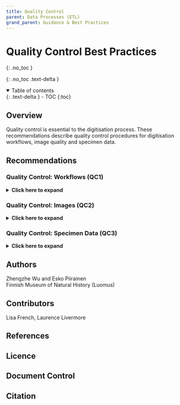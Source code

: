```yaml
---
title: Quality Control
parent: Data Processes (ETL)
grand_parent: Guidance & Best Practices
---
```


# Quality Control Best Practices
{: .no_toc }

  {: .no_toc .text-delta }
<details open markdown="block">
  <summary>
    Table of contents
  </summary>
  {: .text-delta }
- TOC
{:toc}
</details>

## Overview
Quality control is essential to the digitisation process. These recommendations describe quality control procedures for digitisation workflows, image quality and specimen data.

## Recommendations

### Quality Control: Workflows (QC1)
<details>
	<summary> <strong>Click here to expand</strong> </summary>
	<p><strong>Level:</strong> Basic </p>
	<p><strong>Use Case:</strong> As digitisation manager I want to have the quality control in the digitisation
	process so that I can provide high quality data.</p>
	<p><strong>Recommendation:</strong></p>
	<p>Establish quality control procedures in all the stages of the digitisation process.</p>
	
	<p><strong>Discussion</strong></p>
	<p>Quality control is one of the essential parts in the digitisation process. It will
	ensure the digitised data is of a high quality level for different usages. In each
	step of the workflow of the digitisation process, quality checks have to be
	performed in time to find out the errors and mistakes and alerts for checking
	and re-digitisation. That will prevent the expansion of the errors to the
	following steps of the digitisation process and minimise the efforts of
	corrective actions.</p>
	
	<p>Regarding ETL procedures in the digitisation process, quality control mainly
	involves two parts, image check and specimen data check. There is still a large
	amount of manual work involved in the check due to the corresponding work
	in the workflow that has not been automated. Automating the digitisation
	workflow and related quality control will reduce human mistakes and improve
	the work efficiency in the digitisation process.</p>
		
	<p><strong>Implementation</strong></p>
	<p>Meise Botanic Garden</p>
	<p>MBG implemented a digitisation workflow to digitise the herbarium sheet
	specimens. This workflow is based on modular designs containing tasks of inhouse
	and outsourced digitisation, processing, preservation and publishing. In
	each of the tasks, there are quality concerns that quality control has to be
	performed. Full details of this workflow can be found in <a href="https://doi.org/10.3897/BDJ.8.e47051">Nieva de la Hidalga <em>et al.</em> (2020).</a></p>
	
</details>

### Quality Control: Images (QC2)
<details>
	<summary> <strong>Click here to expand</strong> </summary>
	<p><strong>Level:</strong> Basic (with advanced/state of the art recommendations) </p>
	<p><strong>Use Case:</strong> As a digitisation manager I want to have the quality control in the digitisation
	process so that I can provide high quality data.</p>
	<p><strong>Recommendation:</strong></p>
	<p>Establish quality control procedures for images.</p>
	
	<p><strong>Discussion</strong></p>
	<p>Specimen imaging data are one of the key outputs from the digitisation process. It is
	critical to keep the image quality at a high level. The quality control for the images
	involves the image acquisition, processing, and storing processes.</p>
	<p>In the image acquisition process of mass digitisation, the images are captured and
	usually transferred to the imaging station immediately. The captured images need to
	fulfil the following quality control checks:</p>
	<ul>
		<li>Format validation</li>
		<li>File integrity check</li>
		<li>Image size, resolution and metadata verification</li>
		<li>Image colour check</li>
		<li>Image sharpness check</li>
		
	</ul>
	<p>The above quality control measures can be done automatically by the computer
	applications on the imaging station in real-time. This will find the error images in
	time for the re-imaging process of the specimens.</p>
	<p>After passing the above quality controls, the original images are ready for the
	imaging processing tasks in the workflow, like image renaming by decoding barcodes
	in the image and image transformation to other formats. In the image processing
	process, the quality control measures can be done at the imaging station or on a
	remote server depending on the workflow as</p>
	<ul>
		<li>Image file name format verification</li>
		<li>Image derivatives (such as JPEG and PNG images) check (similar QC measures that
		were done in the above image acquisition part)</li>
		<li>Image duplication check</li>
	</ul>
	
	<p>The above quality control measures can be done automatically by the computer
	applications. Often they can be performed offline, since the imaging tasks are based
	on the original images and do not need access to the physical specimens.</p>
	
	<p>After image acquisition and processing, different versions of the image are
	transferred and stored at different storage areas, such as the staging area, image
	archive, and long-term data preservation. Also the storage of the imaging station
	and buffer server have to be cleared periodically after the successful image transfer
	to other data storages by checking</p>
	
	<ul>
		<li>File integrity</li>
	</ul>
	
	<p>Some of the above complex QC tasks done by computer applications belong to the
	ADVANCED level.</p>
	<p>Moreover, for different types of specimens, there are different objects in the image,
	such as specimen, labels, colour chart, scale bar, and barcode, as summarised in a
	table from <a href="https://doi.org/10.3897/rio.6.e54280">Hardisty <em>et al.</em> 2020</a> (see Table 9). It is necessary to make sure that those objects are
	shown in the image correctly. This work is usually done manually before the	
	digitisation or during the barcoding process. With the development of computer
	vision and AI techniques, the computer program can achieve relatively high
	accuracies to detect those objects. However, it requires a large training dataset and
	computing resources to train the mode and perform the task. This belongs to the
	STATE-OF-ART level.</p>
	
	<p><strong>Implementation</strong></p>
	<p>Meise Botanic Garden</p>
	<p>At Meise Botanic Garden, quality control measures are applied to the images in the
	image acquisition and processing subtasks, and image storing subtasks in the
	digitisation workflows of herbarium sheet specimens.. Full details can be found in <a href="https://doi.org/10.3897/BDJ.8.e47051">Nieva de la Hidalga <em>et al.</em> (2020)</a>(see Table 3).</p>
	
</details>

### Quality Control: Specimen Data (QC3)
<details>
	<summary> <strong>Click here to expand</strong> </summary>
	<p><strong>Level:</strong> Basic (including an Advanced recommendation)</p>
	<p><strong>Use Case:</strong> As a digitisation manager I want to have the quality control in the digitisation
	process so that I can provide high quality data</p>
	<p><strong>Recommendation:</strong></p>
	<p>Establish quality control procedures for specimen data</p>
	
	<p><strong>Discussion</strong></p>
	<p>Specimen data is the most important core part in the digitisation process
	along with specimen imaging data. In mass digitisation, usually preliminary
	specimen data with minimum information level are extracted from the
	specimen during the barcoding process to speed up the digitisation. More
	extensive transcription can be done later with the specimen image at a
	collection management system or dedicated transcription portals. To improve
	the quality of the specimen data in the digitisation process, the quality control
	measures must be applied in the digitisation process, such as simple data
	format validation of:</p>
	<ul>
		<li>Date, time and higher locality names</li>
	</ul>
	<p>By further utilising the list of controlled vocabularies/terms from the
	authorised sources to validate:</p>
	<ul>
		<li>Scientific names</li>
		<li>Localities</li>
		<li>Peoples' names</li>
	</ul>
	<p>Automated geo-referencing processes can be used to improve the data
	quality.</p>
	
	<p><strong>Implementation</strong></p>
	<p>Finnish Museum of Natural History (Luomus)</p>
	<p>At Luomus, the preliminary specimen information is recorded at the
	barcoding step in the mass herbarium digitisation process with a web-based
	system. In the system, the list of controlled vocabularies from the authorised
	sources is used to validate the scientific name, country, and municipalities of
	the specimen. The special cases of the localities are alerted in the system with
	highlights to the user. The formats of year, and the links between country and
	municipalities are validated instantly after the input of the fields. At the mass
	digitisation of the pinned insect, automated geo-referencing is used to
	achieve high specimen data quality.</p>
	
</details>

## Authors
Zhengzhe Wu and Esko Piirainen\
Finnish Museum of Natural History (Luomus)

## Contributors
Lisa French, Laurence Livermore

## References

## Licence

## Document Control

## Citation
